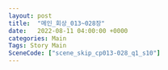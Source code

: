 ```yaml
---
layout: post
title:  "메인_회상_013~028장"
date:   2022-08-11 04:00:00 +0000
categories: Main
Tags: Story Main
SceneCode: ["scene_skip_cp013-028_q1_s10"]
---
```

